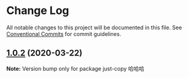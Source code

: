 # Change Log

All notable changes to this project will be documented in this file.
See [Conventional Commits](https://conventionalcommits.org) for commit guidelines.

## [1.0.2](https://github.com/lijicheng123/jdm-lerna/compare/v1.0.1...v1.0.2) (2020-03-22)

**Note:** Version bump only for package just-copy 哈哈哈
